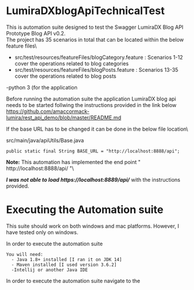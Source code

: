 # LumiraDXblogApiTechnicalTest
This is automation suite designed to test the Swagger LumiraDX Blog API Prototype Blog API v0.2.\
The project has 35 scenarios  in total that can be located within the below feature files\
* src/test/resources/featureFiles/blogCategory.feature : Scenarios 1-12 cover the operations related to blog categories
* src/test/resources/featureFiles/blogPosts.feature : Scenarios 13-35 cover the operations related to blog posts


 -python 3 (for the application
 
 Before running the automation suite the application LumiraDX blog api needs to be started follwing the instructions provided in the link below
 https://github.com/amaccormack-lumira/rest_api_demo/blob/master/README.md
 
 If the base URL has to be changed it can be done in the below file location\
 
 src/main/java/apiUtils/Base.java 
 ``` 
 public static final String BASE_URL = "http://localhost:8888/api";
 ```
 
**Note:** This automation has implemented the end point  " http://localhost:8888/api/ "\

**_I was not able to load https://localhost:8889/api/_** with the instructions provided.

 
 # Executing the Automation suite
 
 This suite should work on both windows and mac platforms. However, I have tested only on windows.
 
 In order to execute the automation suite 
 
``` 
You will need:
  - Java 1.8+ installed [I ran it on JDK 14]
  - Maven installed [I used version 3.6.2]
  -Intellij or another Java IDE
 ```
 
 In order to execute the automation suite navigate to the 
 
 
 
 
